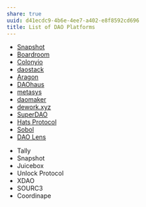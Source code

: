 ```yaml
---
share: true
uuid: d41ecdc9-4b6e-4ee7-a402-e8f8592cd696
title: List of DAO Platforms
---
```

* [Snapshot](/b24ee33c-b3bb-400e-ac10-fe833a536955)
* [Boardroom](/undefined)
* [Colonyio](/undefined)
* [daostack](/a823faee-57dd-4429-9a1b-3b8309fc3990)
* [Aragon](/undefined)
* [DAOhaus](/688dae83-c9c3-44d3-b32c-c6248ea0958e)
* [metasys](/undefined)
* [daomaker](/undefined)
* [dework.xyz](/undefined)
* [SuperDAO](/undefined)
* [Hats Protocol](/undefined)
* [Sobol](/4d2a9441-0c44-4723-a392-2c8d2ad6601c)
* [DAO Lens](/undefined)
- Tally
- Snapshot
- Juicebox
- Unlock Protocol
- XDAO
- SOURC3
- Coordinape
